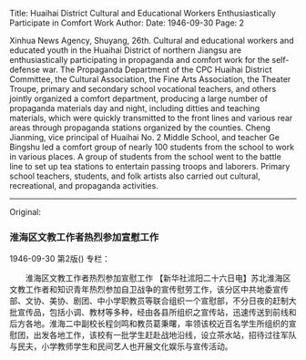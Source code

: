 Title: Huaihai District Cultural and Educational Workers Enthusiastically Participate in Comfort Work
Author:
Date: 1946-09-30
Page: 2

Xinhua News Agency, Shuyang, 26th. Cultural and educational workers and educated youth in the Huaihai District of northern Jiangsu are enthusiastically participating in propaganda and comfort work for the self-defense war. The Propaganda Department of the CPC Huaihai District Committee, the Cultural Association, the Fine Arts Association, the Theater Troupe, primary and secondary school vocational teachers, and others jointly organized a comfort department, producing a large number of propaganda materials day and night, including ditties and teaching materials, which were quickly transmitted to the front lines and various rear areas through propaganda stations organized by the counties. Cheng Jianming, vice principal of Huaihai No. 2 Middle School, and teacher Ge Bingshu led a comfort group of nearly 100 students from the school to work in various places. A group of students from the school went to the battle line to set up tea stations to entertain passing troops and laborers. Primary school teachers, students, and folk artists also carried out cultural, recreational, and propaganda activities.



<hr /> 

Original: 


### 淮海区文教工作者热烈参加宣慰工作

1946-09-30
第2版()
专栏：

　　淮海区文教工作者热烈参加宣慰工作
    【新华社沭阳二十六日电】苏北淮海区文教工作者和知识青年热烈参加自卫战争的宣传慰劳工作，该分区中共地委宣传部、文协、美协、剧团、中小学职教员等联合组织一个宣慰部，不分日夜的赶制大批宣传品，包括小调、教材等多种，经由各县所组织之宣传站，迅速传送到前线和后方各地。淮海二中副校长程剑鸣和教员葛秉曙，率领该校近百名学生所组织的宣慰团，出发各地工作，该校有一批学生赶赴战地沿线，设立茶水站，招待过往军队与民夫，小学教师学生和民间艺人也开展文化娱乐与宣传活动。
